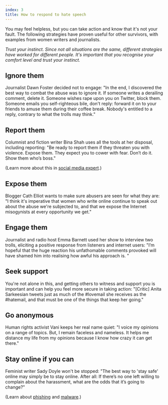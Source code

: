 ```yaml
---
index: 3
title: How to respond to hate speech
---
```

You may feel helpless, but you can take action and know that it's not your fault. The following strategies have proven useful for other survivors, with examples from women writers and journalists.

*Trust your instinct. Since not all situations are the same, different strategies have worked for different people. It's important that you recognise your comfort level and trust your instinct.*

## Ignore them

Journalist Dawn Foster decided not to engage: "In the end, I discovered the best way to combat the abuse was to ignore it. If someone writes a derailing comment, delete it. Someone wishes rape upon you on Twitter, block them. Someone emails you self-righteous bile, don't reply: forward it on to your friends to amuse them during their coffee break. Nobody's entitled to a reply, contrary to what the trolls may think."

## Report them

Columnist and fiction writer Bina Shah uses all the tools at her disposal, including reporting: "Be ready to report them if they threaten you with violence. Expose them. They expect you to cower with fear. Don’t do it. Show them who’s boss."

(Learn more about this in [social media expert](umbrella://communications/social-media/expert).)

## Expose them

Blogger Cath Elliot wants to make sure abusers are seen for what they are: "I think it's imperative that women who write online continue to speak out about the abuse we're subjected to, and that we expose the Internet misogynists at every opportunity we get."

## Engage them

Journalist and radio host Emma Barnett used her show to interview two trolls, eliciting a positive response from listeners and internet users: "I’m hopeful that the huge reaction his unfathomable comments provoked will have shamed him into realising how awful his approach is. "

## Seek support

You're not alone in this, and getting others to witness and support you is important and can help you feel more secure in taking action: "[Critic] Anita Sarkeesian tweets just as much of the #lovemail she receives as the #hatemail, and that must be one of the things that keep her going."

## Go anonymous

Human rights activist Vani keeps her real name quiet: "I voice my opinions on a range of topics. But, I remain faceless and nameless. It helps me distance my life from my opinions because I know how crazy it can get there."

## Stay online if you can

Feminist writer Sady Doyle won't be stopped: "The best way to 'stay safe' online may simply be to stay online. After all: If there’s no one left willing to complain about the harassment, what are the odds that it’s going to change?"

(Learn about [phishing](umbrella://communications/phishing) and [malware](umbrella://information/malware/beginner).)